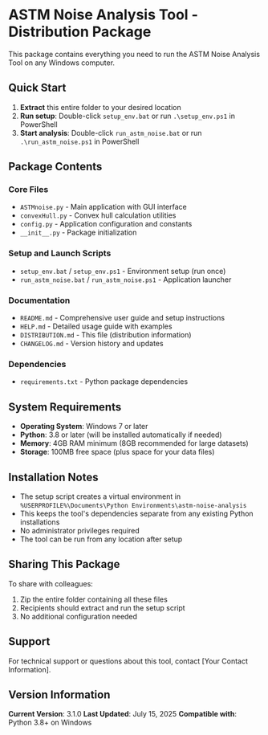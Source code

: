 # ASTM Noise Analysis Tool - Distribution Package

This package contains everything you need to run the ASTM Noise Analysis Tool on any Windows computer.

## Quick Start

1. **Extract** this entire folder to your desired location
2. **Run setup**: Double-click `setup_env.bat` or run `.\setup_env.ps1` in PowerShell
3. **Start analysis**: Double-click `run_astm_noise.bat` or run `.\run_astm_noise.ps1` in PowerShell

## Package Contents

### Core Files
- `ASTMnoise.py` - Main application with GUI interface
- `convexHull.py` - Convex hull calculation utilities
- `config.py` - Application configuration and constants
- `__init__.py` - Package initialization

### Setup and Launch Scripts
- `setup_env.bat` / `setup_env.ps1` - Environment setup (run once)
- `run_astm_noise.bat` / `run_astm_noise.ps1` - Application launcher

### Documentation
- `README.md` - Comprehensive user guide and setup instructions
- `HELP.md` - Detailed usage guide with examples
- `DISTRIBUTION.md` - This file (distribution information)
- `CHANGELOG.md` - Version history and updates

### Dependencies
- `requirements.txt` - Python package dependencies

## System Requirements

- **Operating System**: Windows 7 or later
- **Python**: 3.8 or later (will be installed automatically if needed)
- **Memory**: 4GB RAM minimum (8GB recommended for large datasets)
- **Storage**: 100MB free space (plus space for your data files)

## Installation Notes

- The setup script creates a virtual environment in `%USERPROFILE%\Documents\Python Environments\astm-noise-analysis`
- This keeps the tool's dependencies separate from any existing Python installations
- No administrator privileges required
- The tool can be run from any location after setup

## Sharing This Package

To share with colleagues:
1. Zip the entire folder containing all these files
2. Recipients should extract and run the setup script
3. No additional configuration needed

## Support

For technical support or questions about this tool, contact [Your Contact Information].

## Version Information

**Current Version**: 3.1.0
**Last Updated**: July 15, 2025
**Compatible with**: Python 3.8+ on Windows
